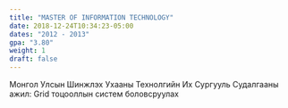 ```yaml
---
title: "MASTER OF INFORMATION TECHNOLOGY"
date: 2018-12-24T10:34:23-05:00
dates: "2012 - 2013"
gpa: "3.80"
weight: 1
draft: false
---
```

Монгол Улсын Шинжлэх Ухааны Технолгийн Их Сургууль
Судалгааны ажил: Grid тоцооллын систем боловсруулах
